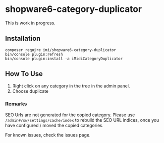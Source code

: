 # shopware6-category-duplicator

This is work in progress.

## Installation

```
composer require imi/shopware6-category-duplicator
bin/console plugin:refresh
bin/console plugin:install -a iMidiCategoryDuplicator
```

## How To Use

1. Right click on any category in the tree in the admin panel.
2. Choose duplicate

### Remarks

SEO Urls are not generated for the copied category. Please use `/admin#/sw/settings/cache/index` to rebuild the SEO URL indices, once you have configured / moved the copied categories.

For known issues, check the issues page.
